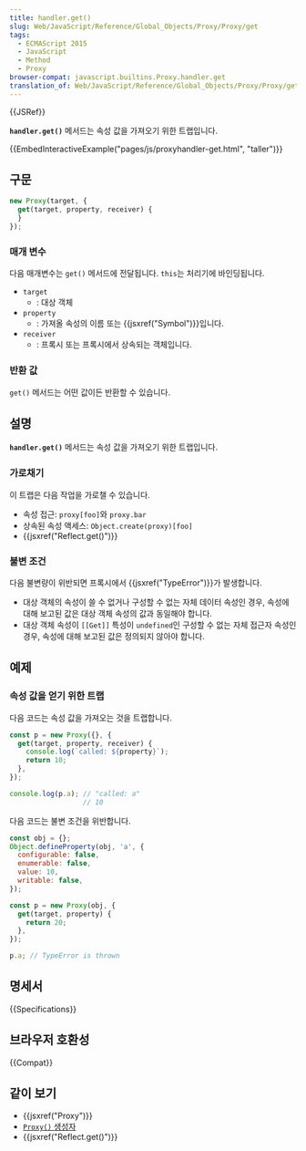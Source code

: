 ```yaml
---
title: handler.get()
slug: Web/JavaScript/Reference/Global_Objects/Proxy/Proxy/get
tags:
  - ECMAScript 2015
  - JavaScript
  - Method
  - Proxy
browser-compat: javascript.builtins.Proxy.handler.get
translation_of: Web/JavaScript/Reference/Global_Objects/Proxy/Proxy/get
---
```


{{JSRef}}

**`handler.get()`** 메서드는 속성 값을 가져오기 위한 트랩입니다.

{{EmbedInteractiveExample("pages/js/proxyhandler-get.html", "taller")}}

## 구문

```js
new Proxy(target, {
  get(target, property, receiver) {
  }
});
```

### 매개 변수

다음 매개변수는 `get()` 메서드에 전달됩니다. `this`는 처리기에 바인딩됩니다.

- `target`
  - : 대상 객체
- `property`
  - : 가져올 속성의 이름 또는 {{jsxref("Symbol")}}입니다.
- `receiver`
  - : 프록시 또는 프록시에서 상속되는 객체입니다.

### 반환 값

`get()` 메서드는 어떤 값이든 반환할 수 있습니다.

## 설명

**`handler.get()`** 메서드는 속성 값을 가져오기 위한 트랩입니다.

### 가로채기

이 트랩은 다음 작업을 가로챌 수 있습니다.

- 속성 접근: `proxy[foo]`와
  `proxy.bar`
- 상속된 속성 액세스:
  `Object.create(proxy)[foo]`
- {{jsxref("Reflect.get()")}}

### 불변 조건

다음 불변량이 위반되면 프록시에서 {{jsxref("TypeError")}}가 발생합니다.

- 대상 객체의 속성이 쓸 수 없거나 구성할 수 없는 자체 데이터 속성인 경우, 속성에 대해 보고된 값은 대상 객체 속성의 값과 동일해야 합니다.
- 대상 객체 속성이 `[[Get]]` 특성이 `undefined`인 구성할 수 없는 자체 접근자 속성인 경우, 속성에 대해 보고된 값은  정의되지 않아야 합니다.

## 예제

### 속성 값을 얻기 위한 트랩

다음 코드는 속성 값을 가져오는 것을 트랩합니다.

```js
const p = new Proxy({}, {
  get(target, property, receiver) {
    console.log(`called: ${property}`);
    return 10;
  },
});

console.log(p.a); // "called: a"
                  // 10
```

다음 코드는 불변 조건을 위반합니다.

```js
const obj = {};
Object.defineProperty(obj, 'a', {
  configurable: false,
  enumerable: false,
  value: 10,
  writable: false,
});

const p = new Proxy(obj, {
  get(target, property) {
    return 20;
  },
});

p.a; // TypeError is thrown
```

## 명세서

{{Specifications}}

## 브라우저 호환성

{{Compat}}

## 같이 보기

- {{jsxref("Proxy")}}
- [`Proxy()` 생성자](/ko/docs/Web/JavaScript/Reference/Global_Objects/Proxy/Proxy)
- {{jsxref("Reflect.get()")}}
